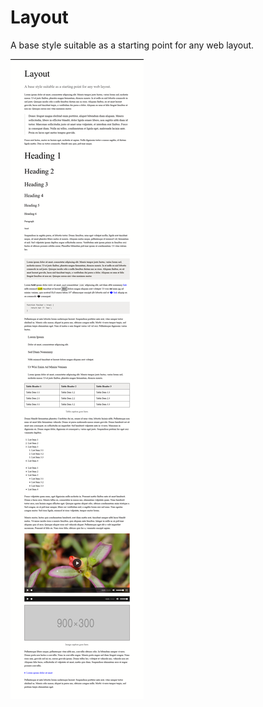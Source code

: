 Layout
======

A base style suitable as a starting point for any web layout.

[![Demo](index.png?v=1)](https://taufik-nurrohman.js.org/layout)